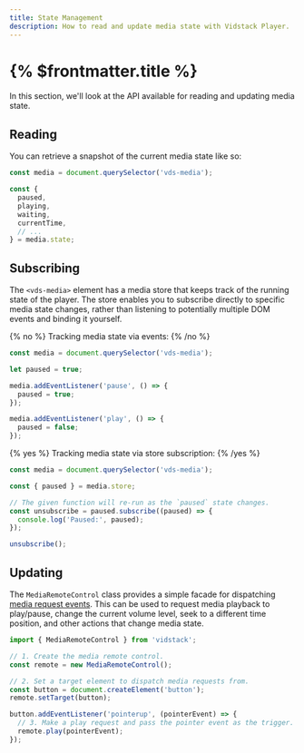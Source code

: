```yaml
---
title: State Management
description: How to read and update media state with Vidstack Player.
---
```


# {% $frontmatter.title %}

In this section, we'll look at the API available for reading and updating media state.

## Reading

You can retrieve a snapshot of the current media state like so:

```js
const media = document.querySelector('vds-media');

const {
  paused,
  playing,
  waiting,
  currentTime,
  // ...
} = media.state;
```

## Subscribing

The `<vds-media>` element has a media store that keeps track of the running state of the player.
The store enables you to subscribe directly to specific media state changes, rather than
listening to potentially multiple DOM events and binding it yourself.

{% no %}
Tracking media state via events:
{% /no %}

```js
const media = document.querySelector('vds-media');

let paused = true;

media.addEventListener('pause', () => {
  paused = true;
});

media.addEventListener('play', () => {
  paused = false;
});
```

{% yes %}
Tracking media state via store subscription:
{% /yes %}

```js
const media = document.querySelector('vds-media');

const { paused } = media.store;

// The given function will re-run as the `paused` state changes.
const unsubscribe = paused.subscribe((paused) => {
  console.log('Paused:', paused);
});

unsubscribe();
```

## Updating

The `MediaRemoteControl` class provides a simple facade for dispatching
[media request events](/docs/player/core-concepts/events#request-events). This can be used to
request media playback to play/pause, change the current volume level, seek to a different time
position, and other actions that change media state.

```ts
import { MediaRemoteControl } from 'vidstack';

// 1. Create the media remote control.
const remote = new MediaRemoteControl();

// 2. Set a target element to dispatch media requests from.
const button = document.createElement('button');
remote.setTarget(button);

button.addEventListener('pointerup', (pointerEvent) => {
  // 3. Make a play request and pass the pointer event as the trigger.
  remote.play(pointerEvent);
});
```
